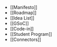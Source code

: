 * [[Manifesto]]
* [[Roadmap]]
* [[Idea List]]
* [[GSoC]]
* [[Code-in]]
* [[Student Program]]
* [[Connectors]]